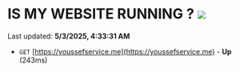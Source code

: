 # IS MY WEBSITE RUNNING ? [![](https://img.shields.io/static/v1?label=Sponsor&message=%E2%9D%A4&logo=GitHub&color=%23fe8e86)](https://github.com/sponsors/Youssef-Lehmam)

Last updated: **5/3/2025, 4:33:31 AM**

- `GET` [https://youssefservice.me](https://youssefservice.me) - **Up** (243ms)
